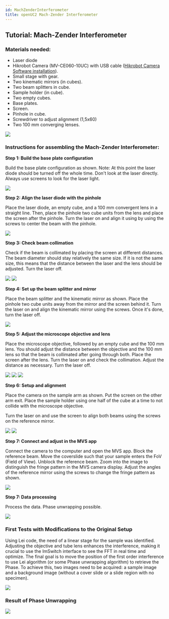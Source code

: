 ```yaml
---
id: MachZenderInterferometer
title: openUC2 Mach-Zender Interferometer
---
```


## Tutorial: Mach-Zender Interferometer

### Materials needed:
- Laser diode
- Hikrobot Camera (MV-CE060-10UC) with USB cable ([Hikrobot Camera Software installation](Camera_Software_tutorial.md)).
- Small stage with gear.
- Two kinematic mirrors (in cubes).
- Two beam splitters in cube.
- Sample holder (in cube).
- Two empty cubes.
- Base plates.
- Screen.
- Pinhole in cube.
- Screwdriver to adjust alignment (1,5x60)
- Two 100 mm converging lenses.

![](../01_DiscoveryCore/IMAGES/MINIBOXTUTORIAL/image111.jpg)

### Instructions for assembling the Mach-Zender Interferometer:

**Step 1: Build the base plate configuration**

Build the base plate configuration as shown. Note: At this point the laser diode should be turned off the whole time. Don't look at the laser directly. Always use screens to look for the laser light.

![](../01_DiscoveryCore/IMAGES/MINIBOXTUTORIAL/image78.jpg)

**Step 2: Align the laser diode with the pinhole**

Place the laser diode, an empty cube, and a 100 mm convergent lens in a straight line. Then, place the pinhole two cube units from the lens and place the screen after the pinhole. Turn the laser on and align it using by using the screws to center the beam with the pinhole.

![](../01_DiscoveryCore/IMAGES/MINIBOXTUTORIAL/image101.jpg)

**Step 3: Check beam collimation**

Check if the beam is collimated by placing the screen at different distances. The beam diameter should stay relatively the same size. If it is not the same size, this means that the distance between the laser and the lens should be adjusted. Turn the laser off.

![](../01_DiscoveryCore/IMAGES/MINIBOXTUTORIAL/image112.jpg)
![](../01_DiscoveryCore/IMAGES/MINIBOXTUTORIAL/image124.jpg)

**Step 4: Set up the beam splitter and mirror**

Place the beam splitter and the kinematic mirror as shown. Place the pinhole two cube units away from the mirror and the screen behind it. Turn the laser on and align the kinematic mirror using the screws. Once it's done, turn the laser off.

![](../01_DiscoveryCore/IMAGES/MINIBOXTUTORIAL/image132.jpg)

**Step 5: Adjust the microscope objective and lens**

Place the microscope objective, followed by an empty cube and the 100 mm lens. You should adjust the distance between the objective and the 100 mm lens so that the beam is collimated after going through both. Place the screen after the lens. Turn the laser on and check the collimation. Adjust the distance as necessary. Turn the laser off.

![](../01_DiscoveryCore/IMAGES/MINIBOXTUTORIAL/image137.jpg)
![](../01_DiscoveryCore/IMAGES/MINIBOXTUTORIAL/image79.jpg)
![](../01_DiscoveryCore/IMAGES/MINIBOXTUTORIAL/image17.jpg)


**Step 6: Setup and alignment**

Place the camera on the sample arm as shown. Put the screen on the other arm exit. Place the sample holder using one half of the cube at a time to not collide with the microscope objective.

Turn the laser on and use the screen to align both beams using the screws on the reference mirror.

![](../01_DiscoveryCore/IMAGES/MINIBOXTUTORIAL/image85.jpg)
![](../01_DiscoveryCore/IMAGES/MINIBOXTUTORIAL/image116.jpg)

**Step 7: Connect and adjust in the MVS app**

Connect the camera to the computer and open the MVS app. Block the reference beam. Move the coverslide such that your sample enters the FoV (Field of View). Unblock the reference beam. Zoom into the image to distinguish the fringe pattern in the MVS camera display. Adjust the angles of the reference mirror using the screws to change the fringe pattern as shown.

![](../01_DiscoveryCore/IMAGES/MINIBOXTUTORIAL/image147.png)

**Step 7: Data processing**

Process the data. Phase unwrapping possible.

![](../01_DiscoveryCore/IMAGES/MINIBOXTUTORIAL/image99.png)

### First Tests with Modifications to the Original Setup


Using Lei code, the need of a linear stage for the sample was identified. Adjusting the objective and tube lens enhances the interference, making it crucial to use the ImSwitch interface to see the FFT in real time and optimize. The final goal is to move the position of the first order interference to use Lei algorithm (or some Phase unwrapping algorithm) to retrieve the Phase. To achieve this, two images need to be acquired: a sample image and a background image (without a cover slide or a slide region with no specimen).

![](../01_DiscoveryCore/IMAGES/MINIBOXTUTORIAL/image133.png)

### Result of Phase Unwrapping

![](../01_DiscoveryCore/IMAGES/MINIBOXTUTORIAL/image72.png)
